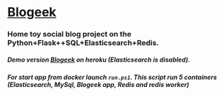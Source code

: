 # [Blogeek](https://blogeek.herokuapp.com)
### Home toy social blog project on the Python+Flask++SQL+Elasticsearch+Redis.
##### Demo version [Blogeek](https://blogeek.herokuapp.com) on heroku (Elasticsearch is disabled).
##### For start app from docker launch ```run.ps1```. This script run 5 containers (Elasticsearch, MySql, Blogeek app, Redis and redis worker)
